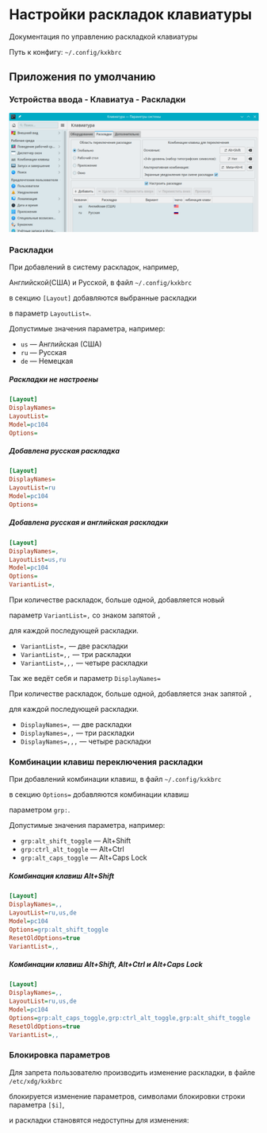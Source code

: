 # Настройки раскладок клавиатуры

Документация по управлению раскладкой клавиатуры

Путь к конфигу: `~/.config/kxkbrc`

## Приложения по умолчанию

### Устройства ввода - Клавиатуа - Раскладки

![""](../img/20230721_174926.png "")

### Раскладки

При добавлений в систему раскладок, например,

Английской(США) и Русской, в файл `~/.config/kxkbrc`

в секцию `[Layout]` добавляются выбранные раскладки

в параметр `LayoutList=`.

Допустимые значения параметра, например:

* `us` — Английская (США)
* `ru` — Русская
* `de` — Немецкая

##### Раскладки не настроены

```ini
[Layout]
DisplayNames=
LayoutList=
Model=pc104
Options=
```

##### Добавлена русская раскладка

```ini
[Layout]
DisplayNames=
LayoutList=ru
Model=pc104
Options=
```

##### Добавлена русская и английская раскладки

```ini
[Layout]
DisplayNames=,
LayoutList=us,ru
Model=pc104
Options=
VariantList=,
```

При количестве раскладок, больше одной, добавляется новый

параметр `VariantList=,` со знаком запятой `,`

для каждой последующей раскладки.

* `VariantList=,` — две раскладки
* `VariantList=,,` — три раскладки
* `VariantList=,,,` — четыре раскладки

Так же ведёт себя и параметр `DisplayNames=`

При количестве раскладок, больше одной, добавляется знак запятой `,`

для каждой последующей раскладки.

* `DisplayNames=,` — две раскладки
* `DisplayNames=,,` — три раскладки
* `DisplayNames=,,,` — четыре раскладки

### Комбинации клавиш переключения раскладки

При добавлений комбинации клавиш, в файл `~/.config/kxkbrc`

в секцию `Options=` добавляются комбинации клавиш

параметром `grp:`.

Допустимые значения параметра, например:

* `grp:alt_shift_toggle` — Alt+Shift
* `grp:ctrl_alt_toggle` — Alt+Ctrl
* `grp:alt_caps_toggle` — Alt+Caps Lock

##### Комбинация клавиш Alt+Shift
```ini
[Layout]
DisplayNames=,,
LayoutList=ru,us,de
Model=pc104
Options=grp:alt_shift_toggle
ResetOldOptions=true
VariantList=,,
```
##### Комбинации клавиш Alt+Shift, Alt+Ctrl и Alt+Caps Lock

```ini
[Layout]
DisplayNames=,,
LayoutList=ru,us,de
Model=pc104
Options=grp:alt_caps_toggle,grp:ctrl_alt_toggle,grp:alt_shift_toggle
ResetOldOptions=true
VariantList=,,
```



### Блокировка параметров

Для запрета пользователю производить изменение раскладки, в файле `/etc/xdg/kxkbrc`

блокируется изменение параметров, символами блокировки строки параметра `[$i]`,

и раскладки становятся недоступны для изменения:
